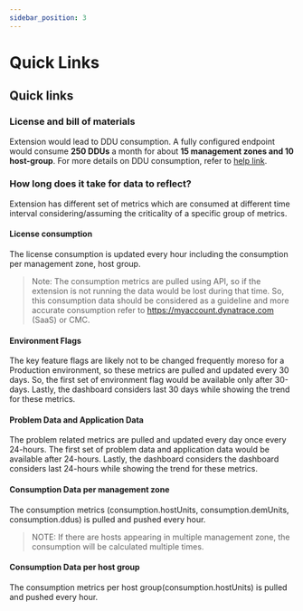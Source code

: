 ```yaml
---
sidebar_position: 3
---
```


# Quick Links

## Quick links

### License and bill of materials

Extension would lead to DDU consumption. A fully configured endpoint would consume **250 DDUs** a month for about **15 management zones and 10 host-group**. For more details on DDU consumption, refer to [help link](https://www.dynatrace.com/support/help/shortlink/metric-cost-calculation).

### How long does it take for data to reflect?

Extension has different set of metrics which are consumed at different time interval considering/assuming the criticality of a specific group of metrics.

#### License consumption

The license consumption is updated every hour including the consumption per management zone, host group.

> Note: The consumption metrics are pulled using API, so if the extension is not running the data would be lost during that time. So, this consumption data should be considered as a guideline and more accurate consumption refer to https://myaccount.dynatrace.com (SaaS) or CMC.

#### Environment Flags

The key feature flags are likely not to be changed frequently moreso for a Production environment, so these metrics are pulled and updated every 30 days. So, the first set of environment flag would be available only after 30-days. Lastly, the dashboard considers last 30 days while showing the trend for these metrics.

#### Problem Data and Application Data

The problem related metrics are pulled and updated every day once every 24-hours. The first set of problem data and application data would be available after 24-hours. Lastly, the dashboard considers the dashboard considers last 24-hours while showing the trend for these metrics.

#### Consumption Data per management zone

The consumption metrics (consumption.hostUnits, consumption.demUnits, consumption.ddus) is pulled and pushed every hour.

> NOTE: If there are hosts appearing in multiple management zone, the consumption will be calculated multiple times.

#### Consumption Data per host group

The consumption metrics per host group(consumption.hostUnits) is pulled and pushed every hour.
